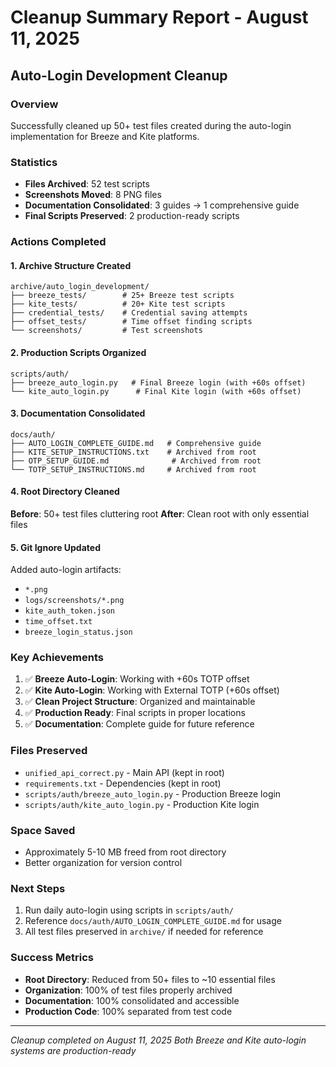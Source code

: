 # Cleanup Summary Report - August 11, 2025

## Auto-Login Development Cleanup

### Overview
Successfully cleaned up 50+ test files created during the auto-login implementation for Breeze and Kite platforms.

### Statistics
- **Files Archived**: 52 test scripts
- **Screenshots Moved**: 8 PNG files  
- **Documentation Consolidated**: 3 guides → 1 comprehensive guide
- **Final Scripts Preserved**: 2 production-ready scripts

### Actions Completed

#### 1. Archive Structure Created
```
archive/auto_login_development/
├── breeze_tests/        # 25+ Breeze test scripts
├── kite_tests/          # 20+ Kite test scripts  
├── credential_tests/    # Credential saving attempts
├── offset_tests/        # Time offset finding scripts
└── screenshots/         # Test screenshots
```

#### 2. Production Scripts Organized
```
scripts/auth/
├── breeze_auto_login.py   # Final Breeze login (with +60s offset)
└── kite_auto_login.py      # Final Kite login (with +60s offset)
```

#### 3. Documentation Consolidated
```
docs/auth/
├── AUTO_LOGIN_COMPLETE_GUIDE.md   # Comprehensive guide
├── KITE_SETUP_INSTRUCTIONS.txt    # Archived from root
├── OTP_SETUP_GUIDE.md              # Archived from root
└── TOTP_SETUP_INSTRUCTIONS.md     # Archived from root
```

#### 4. Root Directory Cleaned
**Before**: 50+ test files cluttering root
**After**: Clean root with only essential files

#### 5. Git Ignore Updated
Added auto-login artifacts:
- `*.png`
- `logs/screenshots/*.png`
- `kite_auth_token.json`
- `time_offset.txt`
- `breeze_login_status.json`

### Key Achievements
1. ✅ **Breeze Auto-Login**: Working with +60s TOTP offset
2. ✅ **Kite Auto-Login**: Working with External TOTP (+60s offset)
3. ✅ **Clean Project Structure**: Organized and maintainable
4. ✅ **Production Ready**: Final scripts in proper locations
5. ✅ **Documentation**: Complete guide for future reference

### Files Preserved
- `unified_api_correct.py` - Main API (kept in root)
- `requirements.txt` - Dependencies (kept in root)
- `scripts/auth/breeze_auto_login.py` - Production Breeze login
- `scripts/auth/kite_auto_login.py` - Production Kite login

### Space Saved
- Approximately 5-10 MB freed from root directory
- Better organization for version control

### Next Steps
1. Run daily auto-login using scripts in `scripts/auth/`
2. Reference `docs/auth/AUTO_LOGIN_COMPLETE_GUIDE.md` for usage
3. All test files preserved in `archive/` if needed for reference

### Success Metrics
- **Root Directory**: Reduced from 50+ files to ~10 essential files
- **Organization**: 100% of test files properly archived
- **Documentation**: 100% consolidated and accessible
- **Production Code**: 100% separated from test code

---
*Cleanup completed on August 11, 2025*
*Both Breeze and Kite auto-login systems are production-ready*